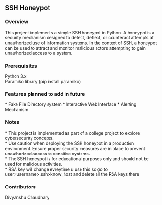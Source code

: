 <h2>SSH Honeypot</h2>
<h3>Overview</h3>
This project implements a simple SSH honeypot in Python. A honeypot is a security mechanism designed to detect, deflect, or counteract attempts at unauthorized use of information systems. In the context of SSH, a honeypot can be used to attract and monitor malicious actors attempting to gain unauthorized access to a system.  

<h3>Prerequisites</h3>
Python 3.x  <br />
Paramiko library (pip install paramiko)  

<h3>Features planned to add in future</h3>
* Fake File Directory system
* Interactive Web Interface
* Alerting Mechanism


<h3>Notes </h3>   
* This project is implemented as part of a college project to explore cybersecurity concepts. <br />
* Use caution when deploying the SSH honeypot in a production environment. Ensure proper security measures are in place to prevent unauthorized access to   
 sensitive systems. <br />
* The SSH honeypot is for educational purposes only and should not be used for malicious activities.<br /> 
* RSA key will change evreytime u use this so go to user>username>.ssh>know_host and delete all the RSA keys there <br /> 

<h3>Contributors</h3>  
Divyanshu Chaudhary

